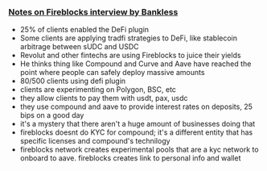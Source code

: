 ### [Notes on Fireblocks interview by Bankless](https://www.youtube.com/watch?v=7jm9KVByiA4)
- 25% of clients enabled the DeFi plugin
- Some clients are applying tradfi strategies to DeFi, like stablecoin arbitrage between sUDC and USDC
- Revolut and other fintechs are using Fireblocks to juice their yields
- He thinks thing like Compound and Curve and Aave have reached the point where people can safely deploy massive amounts
- 80/500 clients using defi plugin
- clients are experimenting on Polygon, BSC, etc
- they allow clients to pay them with usdt, pax, usdc
- they use compound and aave to provide interest rates on deposits, 25 bips on a good day
- it's a mystery that there aren't a huge amount of businesses doing that
- fireblocks doesnt do KYC for compound; it's a different entity that has specific licenses and compound's technilogy
- fireblocks network creates experimental pools that are a kyc network to onboard to aave. fireblocks creates link to personal info and wallet
